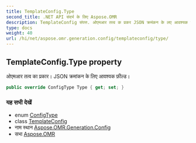 ```yaml
---
title: TemplateConfig.Type
second_title: .NET API संदर्भ के लिए Aspose.OMR
description: TemplateConfig संपत्त. ओएमआर तत्व क प्रकर JSON क्रमंकन के लए आवश्यक फ़ल्ड
type: docs
weight: 40
url: /hi/net/aspose.omr.generation.config/templateconfig/type/
---
```

## TemplateConfig.Type property

ओएमआर तत्व का प्रकार। JSON क्रमांकन के लिए आवश्यक फ़ील्ड।

```csharp
public override ConfigType Type { get; set; }
```

### यह सभी देखें

* enum [ConfigType](../../../aspose.omr.generation.config.enums/configtype/)
* class [TemplateConfig](../)
* नाम स्थान [Aspose.OMR.Generation.Config](../../templateconfig/)
* सभा [Aspose.OMR](../../../)


